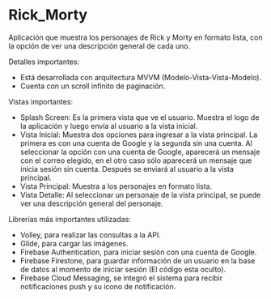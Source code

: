 # Rick_Morty
Aplicación que muestra los personajes de Rick y Morty en formato lista, con la opción de ver una descripción general de cada uno.

Detalles importantes:
- Está desarrollada con arquitectura MVVM (Modelo-Vista-Vista-Modelo).
- Cuenta con un scroll infinito de paginación.

Vistas importantes:
- Splash Screen: Es la primera vista que ve el usuario. Muestra el logo de la aplicación y luego envía al usuario a la vista inicial.
- Vista Inicial: Muestra dos opciones para ingresar a la vista principal. La primera es con una cuenta de Google y la segunda sin una cuenta. Al seleccionar la 
                 opción con una cuenta de Google, aparecerá un mensaje con el correo elegido, en el otro caso sólo aparecerá un mensaje que inicia sesión sin 
                 cuenta. Después se enviará al usuario a la vista principal.
- Vista Principal: Muestra a los personajes en formato lista.
- Vista Detalle: Al seleccionar un personaje de la vista principal, se puede ver una descripción general del personaje.


Librerías más importantes utilizadas:
  - Volley, para realizar las consultas a la API.
  - Glide, para cargar las imágenes.
  - Firebase Authentication, para iniciar sesión con una cuenta de Google.
  - Firebase Firestone, para guardar información de un usuario en la base de datos al momento de iniciar sesión (El código esta oculto).
  - Firebase Cloud Messaging, se integró el sistema para recibir notificaciones push y su icono de notificación.
